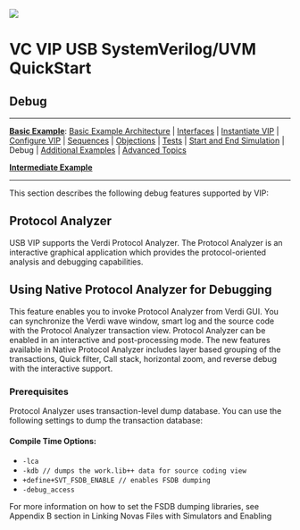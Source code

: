 ![][1]

VC VIP USB SystemVerilog/UVM QuickStart
=======================================

Debug
-----

------------------------------------------------------------------------

**[Basic Example]**: [Basic Example Architecture] | [Interfaces] |
[Instantiate VIP] | [Configure VIP] | [Sequences] | <span
class="style1">[Objections]</span> |<span class="style1"> [Tests] |
[Start and End Simulation] </span>| Debug | [Additional Examples] |
[Advanced Topics]

**[Intermediate Example]**

------------------------------------------------------------------------

This section describes the following debug features supported by VIP:

Protocol Analyzer
-----------------

USB VIP supports the Verdi Protocol Analyzer. The Protocol Analyzer is
an interactive graphical application which provides the
protocol-oriented analysis and debugging capabilities.

Using Native Protocol Analyzer for Debugging
--------------------------------------------

This feature enables you to invoke Protocol Analyzer from Verdi GUI. You
can synchronize the Verdi wave window, smart log and the source code
with the Protocol Analyzer transaction view. Protocol Analyzer can be
enabled in an interactive and post-processing mode. The new features
available in Native Protocol Analyzer includes layer based grouping of
the transactions, Quick filter, Call stack, horizontal zoom, and reverse
debug with the interactive support.

### Prerequisites

Protocol Analyzer uses transaction-level dump database. You can use the
following settings to dump the transaction database:

#### Compile Time Options:

-   `-lca  `
-   `-kdb // dumps the work.lib++ data for source coding view  `
-   `+define+SVT_FSDB_ENABLE // enables FSDB dumping  `
-   `-debug_access  `

For more information on how to set the FSDB dumping libraries, see
Appendix B section in Linking Novas Files with Simulators and Enabling

  [1]: synopsys_color.gif
  [Basic Example]: index_basic.html
  [Basic Example Architecture]: architecture.html
  [Interfaces]: interfaces.html
  [Instantiate VIP]: instantiate.html
  [Configure VIP]: configure.html
  [Sequences]: sequences.html
  [Objections]: objections.html
  [Tests]: tests.html
  [Start and End Simulation]: simulation.html
  [Additional Examples]: additional_egs.html
  [Advanced Topics]: advanced.html
  [Intermediate Example]: ../../../tb_usb_svt_uvm_intermediate_sys/doc/tb_usb_svt_uvm_intermediate_sys/index_intermediate.html
